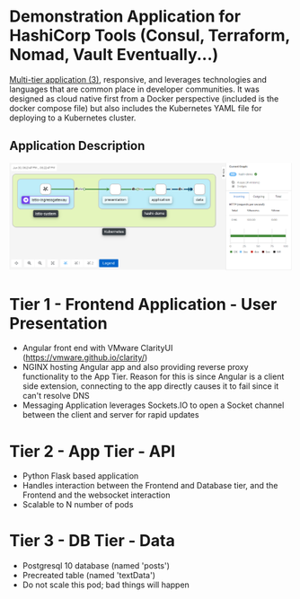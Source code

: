# Demonstration Application for HashiCorp Tools (Consul, Terraform, Nomad, Vault Eventually...)

[Multi-tier application (3)](https://github.com/codyde/hashi-demo-app), responsive, and leverages technologies and languages that are common place in developer communities. It was designed as cloud native first from a Docker perspective (included is the docker compose file) but also includes the Kubernetes YAML file for deploying to a Kubernetes cluster.

## Application Description 

![Istio Kiali](images/istio-hashi-demo.png)

# Tier 1 - Frontend Application - User Presentation 

* Angular front end with VMware ClarityUI (https://vmware.github.io/clarity/)
* NGINX hosting Angular app and also providing reverse proxy functionality to the App Tier. Reason for this is since Angular is a client side extension, connecting to the app directly causes it to fail since it can't resolve DNS
* Messaging Application leverages Sockets.IO to open a Socket channel between the client and server for rapid updates

# Tier 2 - App Tier - API 

* Python Flask based application
* Handles interaction between the Frontend and Database tier, and the Frontend and the websocket interaction
* Scalable to N number of pods 

# Tier 3 - DB Tier - Data 

* Postgresql 10 database (named 'posts')
* Precreated table (named 'textData') 
* Do not scale this pod; bad things will happen
